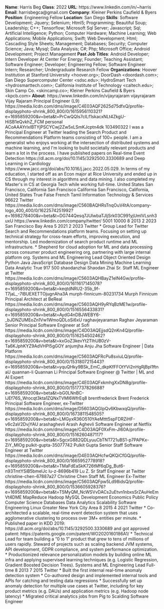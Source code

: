 **Name**: Harris Beg
**Class**: 2022
**URL**: https://www\.linkedin\.com/in/~harris
**Email**: harrisbegca@gmail\.com
**Company**: Kleiner Perkins Caufield & Byers
**Position**: Engineering Fellow
**Location**: San Diego
**Skills**: Software Development; Jquery; Selenium; Html5; Programming; Beautiful Soup; Leadership; C\+\+; Tensorflow; Microsoft Sql Server; Javascript; Sql; Artificial Intelligence; Python; Computer Hardware; Machine Learning; Web Applications; Mobile Applications; Swift; Web Development; Html; Cascading Style Sheets; Management; Databases; Security; Computer Science; Java; Mysql; Data Analysis; C\#; Php; Microsoft Office; Android Development; Project Management
**Past Job Titles**: Android Developer; Intern Developer At Center For Energy; Founder; Teaching Assistant; Software Engineer; Developer; Engineering Fellow; Software Engineer Intern; Researcher; Undergraduate Research Fellow
**Organizations**: Hoover Institution at Stanford University <hoover\.org>; DoorDash <doordash\.com>; San Diego Supercomputer Center <sdsc\.edu>; HydroSmart Tech <hydrosmarttech\.com>; California Institute of Technology <caltech\.edu>; Skin Camp Co\. <skincamp\.co>; Kleiner Perkins Caufield & Byers <kpcb\.com>
**About**: https://www\.linkedin\.com/in/vijayrajaram vijayrajaram Vijay Rajaram Principal Engineer \(L9\) https://media\.licdn\.com/dms/image/C4E03AQF2625d75dfxQ/profile\-displayphoto\-shrink\_800\_800/0/1615956110321?e=1695859200&v=beta&t=PrCwQQIs7cILf1skacxNLt4ZkgU\-HiSB1eQvkhZ\_FCM personal ACoAAAYrIxIBTYjPSCYCwj2Zw5xLSmKJcptn4dk 103490322 I was a Principal Engineer at Twitter leading the Search Product and Recommendations Platform teams consisting of 100\+ people\. I am a generalist who enjoys working at the intersection of distributed systems and machine learning, and I'm looking to build societally relevant products and learn a lot in the process\. I have published papers on Real\-time Event Detection https://dl\.acm\.org/doi/10\.1145/3292500\.3330689 and Deep Learning in Cardiology https://www\.jacc\.org/doi/abs/10\.1016/j\.jacc\.2022\.05\.029\.  In terms of my education, I started off as an Econ major at Rice University and ended up in CS through my interest in algorithms and data mining\. I also completed my Master's in CS at Georgia Tech while working full\-time\. United States San Francisco, California San Francisco California San Francisco, California, United States True False French Tamil Information Technology & Services 96622 Twitter https://media\.licdn\.com/dms/image/C560BAQHRsTnqOuV4tA/company\-logo\_400\_400/0/1622574251992?e=1698278400&v=beta&t=DG744Qesq7JUIwbaTJljSrk03C991yjUmlVLsnh3uxU https://www\.linkedin\.com/company/twitter/ 5001 10000 8 2013 2 2023 San Francisco Bay Area 5 2021 2 2023 Twitter \* Group Lead for Twitter Search and Recommendations platform teams\. Focusing on setting up technical strategy for cross\-team efforts, improving execution, and mentorship\. Led modernization of search product runtime and ML infrastructure\. \* Shepherd for cloud adoption for ML and data processing across consumer product engineering org, partnering with large internal platform org\. Systems and ML Engineering Lead Object Oriented Design Python Java JavaScript Database Design Data Mining Machine Learning Data Analytic True 917 500 shaodanzhai Shaodan Zhai Sr\. Staff ML Engineer at Twitter https://media\.licdn\.com/dms/image/C5603AQHBayZ1elN4Gw/profile\-displayphoto\-shrink\_800\_800/0/1611617145078?e=1695859200&v=beta&t=keqtdNRU2\-35b\_9f\-T7jaL\_\-7lBUEXETTOjugnAha3A murph\-finnicum\-80231734 Murph Finnicum Principal Architect at BeReal https://media\.licdn\.com/dms/image/C5603AQH9yRYqBzME1w/profile\-displayphoto\-shrink\_800\_800/0/1516556433831?e=1695859200&v=beta&t=AydG4nDBJWEBY6\-\_bJDNZUMEoZn1Vw1WmoQDLoSi6xU raghavjeyaraman Raghav Jeyaraman Senior Principal Software Engineer at Sofi https://media\.licdn\.com/dms/image/C4D03AQEjjsdQ2nKn4Q/profile\-displayphoto\-shrink\_800\_800/0/1516254502462?e=1695859200&v=beta&t=kxGoZ3kevYt2TlhUB0zV\-Ta6KJphKYZ9AdVHPl5gGOY anjumjha Anju Jha Software Engineer | Data Platform https://media\.licdn\.com/dms/image/C5603AQFRcPu8sviuLQ/profile\-displayphoto\-shrink\_800\_800/0/1531807215443?e=1695859200&v=beta&t=yquQHky9BSk\_EmC\_dkpKfFFOtYVi2nHgRjBpl1ftnaU quannan\-li Quannan Li Principal Software Engineer @ Twitter | ML and AI Expert https://media\.licdn\.com/dms/image/C4E03AQFxkmhgXxDN8g/profile\-displayphoto\-shrink\_800\_800/0/1517737826688?e=1695859200&v=beta&t=bG0LNnBC\-lJEf76S\_Wrocqt3kta1ZQNxTVMl6WfrEq8 brentfrederick Brent Frederick Principal Software Engineer, ex\-Twitter https://media\.licdn\.com/dms/image/D5603AQGIpQv6KbwxqQ/profile\-displayphoto\-shrink\_800\_800/0/1673811548505?e=1695859200&v=beta&t=LMGyxR36O510YAeMttt5spFDRZiHF\-v6c2aV2DvjYAU arashaghevli Arash Aghevli Software Engineer at Netflix https://media\.licdn\.com/dms/image/C4D03AQF0XxFm\-JI60A/profile\-displayphoto\-shrink\_800\_800/0/1516260487117?e=1695859200&v=beta&t=SgcxG882QDLyuuCbTNT721uBS1\-p7PAPKx\-ZiY\_MlOg pulkit\-gupta\-35077742 Pulkit Gupta Senior Staff Software Engineer at Twitter https://media\.licdn\.com/dms/image/D4E03AQHcfwQKQiCfGQ/profile\-displayphoto\-shrink\_800\_800/0/1665952778918?e=1695859200&v=beta&t=TMaFdEaSkK726tMf6qDg\_But6\-n93TmtYSiB5bmelJc lu\-z\-8696b419 Lu Z\. Sr Staff Engineer at Twitter christine\-chen\-67887a27 Christine Chen Staff ML Engineer Ex\-Twitter https://media\.licdn\.com/dms/image/C5603AQFpw5Ld98idsQ/profile\-displayphoto\-shrink\_800\_800/0/1536605928376?e=1695859200&v=beta&t=T5MyQM\_NcWSVvDACs2uEtvn1nbxsSrZAuHeEmVt4DME MapReduce Hadoop MySQL Development Economics Public Policy Computer Science Databases Data Analytics Scalability Software Engineering Linux Greater New York City Area 8 2015 4 2021 Twitter \* Co\-architected a scalable, real\-time event detection system that uses agglomerative clustering to process over 3M\+ entities per minute\.  \* Published paper in KDD 2019:  https://dl\.acm\.org/doi/abs/10\.1145/3292500\.3330689 and got approved patent: https://patents\.google\.com/patent/WO2020160186A1/ \* Technical Lead for team building a “0 to 1” product that grew to tens of millions of users rapidly\. Steward of projects such as scaling backend JVM systems, API development, GDPR compliance, and system performance optimization\.  \* Productionized relevance personalization models by building online ML infra and applying supervised learning techniques \(e\.g\. Logistic Regression, Gradient Boosted Decision Trees\)\. Systems and ML Engineering Lead Full\-time 8 2013 7 2015 Twitter \* Built the first internal real\-time anomaly detection system \* Co\-authored design and implemented internal tools and APIs for catching and testing data regressions \* Successfully set up anomaly detection for multiple use cases at Twitter, including for key product metrics \(e\.g\. DAUs\) and application metrics \(e\.g\. Hadoop node latency\) \* Migrated critical analytics jobs from Pig to Scalding Software Engineer
